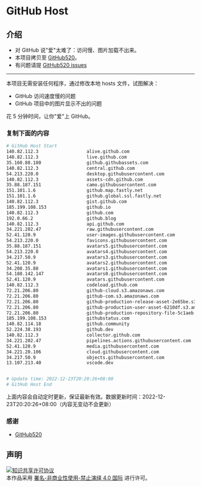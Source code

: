 # GitHub Host
## 介绍
- 对 GitHub 说"爱"太难了：访问慢、图片加载不出来。
- 本项目拷贝至 [GitHub520](https://github.com/521xueweihan/GitHub520)。
- 有问题请提 [GitHub520 issues](https://github.com/521xueweihan/GitHub520/issues/new)

---

本项目无需安装任何程序，通过修改本地 hosts 文件，试图解决：
- GitHub 访问速度慢的问题
- GitHub 项目中的图片显示不出的问题

花 5 分钟时间，让你"爱"上 GitHub。

### 复制下面的内容
```bash
# GitHub Host Start
140.82.112.3                  alive.github.com
140.82.112.3                  live.github.com
35.160.88.180                 github.githubassets.com
140.82.112.3                  central.github.com
54.213.220.0                  desktop.githubusercontent.com
140.82.112.3                  assets-cdn.github.com
35.88.187.151                 camo.githubusercontent.com
151.101.1.6                   github.map.fastly.net
151.101.1.6                   github.global.ssl.fastly.net
140.82.112.3                  gist.github.com
185.199.108.153               github.io
140.82.112.3                  github.com
192.0.66.2                    github.blog
140.82.112.3                  api.github.com
34.221.202.47                 raw.githubusercontent.com
52.41.120.9                   user-images.githubusercontent.com
54.213.220.0                  favicons.githubusercontent.com
35.88.187.151                 avatars5.githubusercontent.com
54.213.220.0                  avatars4.githubusercontent.com
34.217.50.9                   avatars3.githubusercontent.com
52.41.120.9                   avatars2.githubusercontent.com
34.208.35.88                  avatars1.githubusercontent.com
54.188.142.147                avatars0.githubusercontent.com
52.41.120.9                   avatars.githubusercontent.com
140.82.112.3                  codeload.github.com
72.21.206.80                  github-cloud.s3.amazonaws.com
72.21.206.80                  github-com.s3.amazonaws.com
72.21.206.80                  github-production-release-asset-2e65be.s3.amazonaws.com
72.21.206.80                  github-production-user-asset-6210df.s3.amazonaws.com
72.21.206.80                  github-production-repository-file-5c1aeb.s3.amazonaws.com
185.199.108.153               githubstatus.com
140.82.114.18                 github.community
52.224.38.193                 github.dev
140.82.112.3                  collector.github.com
34.221.202.47                 pipelines.actions.githubusercontent.com
52.41.120.9                   media.githubusercontent.com
34.221.20.106                 cloud.githubusercontent.com
34.217.50.9                   objects.githubusercontent.com
13.107.213.40                 vscode.dev


# Update time: 2022-12-23T20:20:26+08:00
# GitHub Host End

```
上面内容会自动定时更新，保证最新有效。数据更新时间：2022-12-23T20:20:26+08:00（内容无变动不会更新）

### 感谢

- [GitHub520](https://github.com/521xueweihan/GitHub520)

## 声明
<a rel="license" href="https://creativecommons.org/licenses/by-nc-nd/4.0/deed.zh"><img alt="知识共享许可协议" style="border-width: 0" src="https://licensebuttons.net/l/by-nc-nd/4.0/88x31.png"></a><br>本作品采用 <a rel="license" href="https://creativecommons.org/licenses/by-nc-nd/4.0/deed.zh">署名-非商业性使用-禁止演绎 4.0 国际</a> 进行许可。
